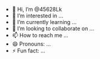 - 👋 Hi, I’m @45628Lk
- 👀 I’m interested in ...
- 🌱 I’m currently learning ...
- 💞️ I’m looking to collaborate on ...
- 📫 How to reach me ...
- 😄 Pronouns: ...
- ⚡ Fun fact: ...

<!---
45628Lk/45628Lk is a ✨ special ✨ repository because its `README.md` (this file) appears on your GitHub profile.
You can click the Preview link to take a look at your changes.
--->
